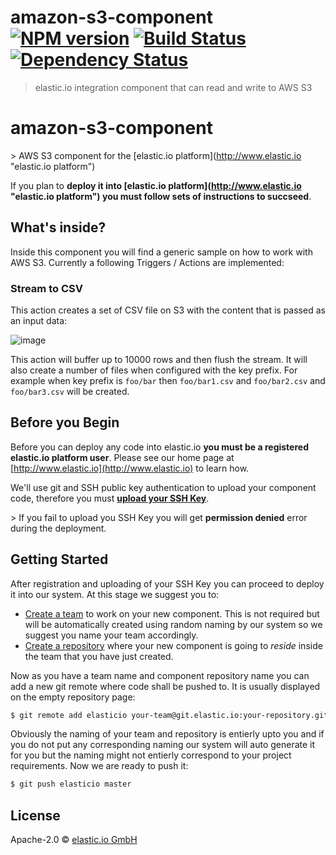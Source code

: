 # amazon-s3-component [![NPM version][npm-image]][npm-url] [![Build Status][travis-image]][travis-url] [![Dependency Status][daviddm-image]][daviddm-url]
> elastic.io integration component that can read and write to AWS S3

# amazon-s3-component
&gt; AWS S3 component for the [elastic.io platform](http://www.elastic.io &#34;elastic.io platform&#34;)

If you plan to **deploy it into [elastic.io platform](http://www.elastic.io &#34;elastic.io platform&#34;) you must follow sets of instructions to succseed**. 

## What's inside?

Inside this component you will find a generic sample on how to work with AWS S3. Currently a following Triggers / Actions are implemented:

### Stream to CSV

This action creates a set of CSV file on S3 with the content that is passed as an input data:

![image](https://cloud.githubusercontent.com/assets/56208/14977506/aeba418e-1114-11e6-99f8-382e3990fd3c.png)

This action will buffer up to 10000 rows and then flush the stream. It will also create a number of files when configured with the key prefix. For example when key prefix is `foo/bar` then ``foo/bar1.csv`` and ``foo/bar2.csv`` and ``foo/bar3.csv`` will be created.

## Before you Begin

Before you can deploy any code into elastic.io **you must be a registered elastic.io platform user**. Please see our home page at [http://www.elastic.io](http://www.elastic.io) to learn how. 

We&#39;ll use git and SSH public key authentication to upload your component code, therefore you must **[upload your SSH Key](http://docs.elastic.io/docs/ssh-key)**. 

&gt; If you fail to upload you SSH Key you will get **permission denied** error during the deployment.

## Getting Started

After registration and uploading of your SSH Key you can proceed to deploy it into our system. At this stage we suggest you to:
* [Create a team](http://docs.elastic.io/docs/teams) to work on your new component. This is not required but will be automatically created using random naming by our system so we suggest you name your team accordingly.
* [Create a repository](http://docs.elastic.io/docs/component-repositories) where your new component is going to *reside* inside the team that you have just created.

Now as you have a team name and component repository name you can add a new git remote where code shall be pushed to. It is usually displayed on the empty repository page:

```bash
$ git remote add elasticio your-team@git.elastic.io:your-repository.git
```

Obviously the naming of your team and repository is entierly upto you and if you do not put any corresponding naming our system will auto generate it for you but the naming might not entierly correspond to your project requirements.
Now we are ready to push it:

```bash
$ git push elasticio master
```

## License

Apache-2.0 © [elastic.io GmbH](http://elastic.io)

[npm-image]: https://badge.fury.io/js/amazon-s3-component.svg
[npm-url]: https://npmjs.org/package/amazon-s3-component
[travis-image]: https://travis-ci.org/elasticio/amazon-s3-component.svg?branch=master
[travis-url]: https://travis-ci.org/elasticio/amazon-s3-component
[daviddm-image]: https://david-dm.org/elasticio/amazon-s3-component.svg?theme=shields.io
[daviddm-url]: https://david-dm.org/elasticio/amazon-s3-component
